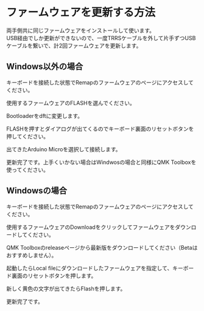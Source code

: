# ファームウェアを更新する方法

両手側共に同じファームウェアをインストールして使います。  
USB経由でしか更新ができないので、一度TRRSケーブルを外して片手ずつUSBケーブルを繋いで、計2回ファームウェアを更新します。

## Windows以外の場合
キーボードを接続した状態でRemapのファームウェアのページにアクセスしてください。  

使用するファームウェアのFLASHを選んでください。  

Bootloaderをdftに変更します。  

FLASHを押すとダイアログが出てくるのでキーボード裏面のリセットボタンを押してください。  

出てきたArduino Microを選択して接続します。  

更新完了です。上手くいかない場合はWindwosの場合と同様にQMK Toolboxを使ってください。  

## Windowsの場合
キーボードを接続した状態でRemapのファームウェアのページにアクセスしてください。  

使用するファームウェアのDownloadをクリックしてファームウェアをダウンロードしてください。  

QMK Toolboxのreleaseページから最新版をダウンロードしてください（Betaはおすすめしません）。  

起動したらLocal fileにダウンロードしたファームウェアを指定して、キーボード裏面のリセットボタンを押します。  

新しく黄色の文字が出てきたらFlashを押します。  

更新完了です。  

